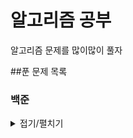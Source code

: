 # 알고리즘 공부
알고리즘 문제를 많이많이 풀자


##푼 문제 목록  
### 백준  
<details markdown="1">
<summary>접기/펼치기</summary>

2228	구간 나누기

</details>



